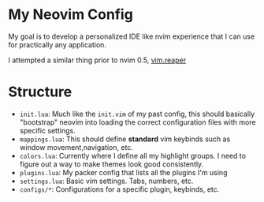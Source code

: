 # My Neovim Config

My goal is to develop a personalized IDE like nvim experience that I can use for practically any application.

I attempted a similar thing prior to nvim 0.5, [vim.reaper](https://github.com/gideonwolfe/vim.reaper)


#  Structure

* `init.lua`: Much like the `init.vim` of my past config, this should basically "bootstrap" neovim into loading the correct configuration files with more specific settings.
* `mappings.lua`: This should define **standard** vim keybinds such as window movement,navigation, etc.
* `colors.lua`: Currently where I define all my highlight groups. I need to figure out a way to make themes look good consistently.
* `plugins.lua`: My packer config that lists all the plugins I'm using
* `settings.lua`: Basic vim settings. Tabs, numbers, etc.
* `configs/*`: Configurations for a specific plugin, keybinds, etc.
